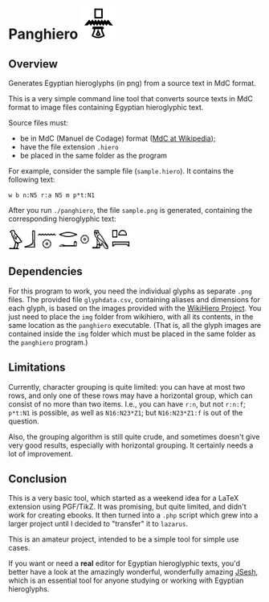# Panghiero ![PangHiero Icon](https://github.com/panglossa/panghiero/blob/main/panghieroicon64.png) 
## Overview


Generates Egyptian hieroglyphs (in png) from a source text in MdC format.

This is a very simple command line tool that converts source texts in MdC format to image files containing Egyptian hieroglyphic text.

Source files must: 
- be in MdC (Manuel de Codage) format ([MdC at Wikipedia](https://en.wikipedia.org/wiki/Manuel_de_Codage));
- have the file extension `.hiero`
- be placed in the same folder as the program

For example, consider the sample file (`sample.hiero`). It contains the following text:

    
    w b n:N5 r:a N5 m p*t:N1


After you run `./panghiero`, the file `sample.png` is generated, containing the corresponding hieroglyphic text:

![Sample Hieroglyphic Text](https://github.com/panglossa/panghiero/blob/main/sample.png)

## Dependencies
For this program to work, you need the individual glyphs as separate `.png` files. The provided file `glyphdata.csv`, containing aliases and dimensions for each glyph, is based on the images provided with the [WikiHiero Project](https://github.com/wikimedia/mediawiki-extensions-wikihiero). You just need to place the `img` folder from wikihiero, with all its contents, in the same location as the `panghiero` executable. (That is, all the glyph images are contained inside the `img` folder which must be placed in the same folder as the `panghiero` program.)

## Limitations
Currently, character grouping is quite limited: you can have at most two rows, and only one of these rows may have a horizontal group, which can consist of no more than two items. I.e., you can have `r:n`, but not `r:n:f`; `p*t:N1` is possible, as well as `N16:N23*Z1`; but `N16:N23*Z1:f` is out of the question.

Also, the grouping algorithm is still quite crude, and sometimes doesn't give very good results, especially with horizontal grouping. It certainly needs a lot of improvement. 

## Conclusion
This is a very basic tool, which started as a weekend idea for a LaTeX extension using PGF/TikZ. It was promising, but quite limited, and didn't work for creating ebooks. It then turned into a `.php` script which grew into a larger project until I decided to "transfer" it to `lazarus`. 

This is an amateur project, intended to be a simple tool for simple use cases. 

If you want or need a **real** editor for Egyptian hieroglyphic texts, you'd better have a look at the amazingly wonderful, wonderfully amazing [JSesh](https://jsesh.qenherkhopeshef.org/), which is an essential tool for anyone studying or working with Egyptian hieroglyphs.


